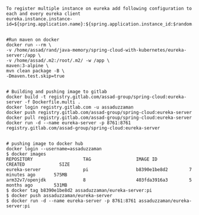 ```
To register multiple instance on eureka add following configuration to each and every eureka client
eureka.instance.instance-id=${spring.application.name}:${spring.application.instance_id:$random.value}}
```

<pre><code>
#Run maven on docker
docker run --rm \
-v /home/assad/rand/java-memory/spring-cloud-with-kubernetes/eureka-server:/app \
-v /home/assad/.m2:/root/.m2/ -w /app \
maven:3-alpine \
mvn clean package -B \
-Dmaven.test.skip=true


# Building and pushing image to gitlab
docker build -t registry.gitlab.com/assad-group/spring-cloud:eureka-server -f Dockerfile.multi .  
docker login registry.gitlab.com -u assaduzzaman  
docker push registry.gitlab.com/assad-group/spring-cloud:eureka-server  
docker pull registry.gitlab.com/assad-group/spring-cloud:eureka-server  
docker run -d --name eureka-server -p 8761:8761 registry.gitlab.com/assad-group/spring-cloud:eureka-server  


# pushing image to docker hub
docker login --username=assaduzzaman
$ docker images
REPOSITORY                   TAG                 IMAGE ID            CREATED             SIZE
eureka-server                pi                  b8390e1be8d2        7 minutes ago       575MB
arm32v7/openjdk              8                   403fda3916a3        5 months ago        531MB
$ docker tag b8390e1be8d2 assaduzzaman/eureka-server:pi
$ docker push assaduzzaman/eureka-server
$ docker run -d --name eureka-server -p 8761:8761 assaduzzaman/eureka-server:pi
</code></pre>

